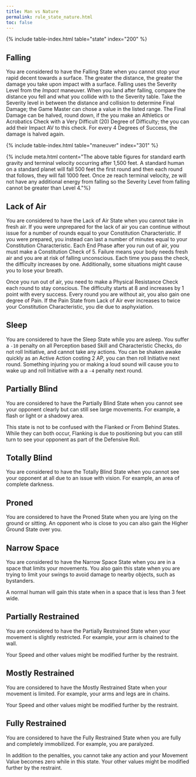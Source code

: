 ```yaml
---
title: Man vs Nature
permalink: rule_state_nature.html
toc: false
---
```


{% include table-index.html table="state" index="200" %}

## Falling
You are considered to have the Falling State when you cannot stop your rapid decent towards a surface. The greater the distance, the greater the damage you take upon impact with a surface. Falling uses the Severity Level from the _Impact_ maneuver. When you land after falling, compare the distance you fell and what you collide with to the Severity table. Take the Severity level in between the distance and collision to determine Final Damage; the Game Master can chose a value in the listed range. The Final Damage can be halved, round down, if the you make an Athletics or Acrobatics Check with a Very Difficult (20) Degree of Difficulty; the you can add their Impact AV to this check. For every 4 Degrees of Success, the damage is halved again.

{% include table-index.html table="maneuver" index="301" %}

{% include meta.html content="The above table figures for standard earth gravity and terminal velocity occurring after 1,500 feet. A standard human on a standard planet will fall 500 feet the first round and then each round that follows, they will fall 1000 feet. Once ze reach terminal velocity, ze will not have any additional energy from falling so the Severity Level from falling cannot be greater than Level 4."%}

## Lack of Air
You are considered to have the Lack of Air State when you cannot take in fresh air. If you were unprepared for the lack of air you can continue without issue for a number of rounds equal to your Constitution Characteristic. If you were prepared, you instead can last a number of minutes equal to your Constitution Characteristic. Each End Phase after you run out of air, you must make a Constitution Check of 5. Failure means your body needs fresh air and you are at risk of falling unconscious. Each time you pass the check, the difficulty increases by one. Additionally, some situations might cause you to lose your breath.

Once you run out of air, you need to make a Physical Resistance Check each round to stay conscious. The difficulty starts at 8 and increases by 1 point with every success. Every round you are without air, you also gain one degree of Pain. If the Pain State from Lack of Air ever increases to twice your Constitution Characteristic, you die due to asphyxiation. 

## Sleep
You are considered to have the Sleep State while you are asleep. You suffer a `-10` penalty on all Perception based Skill and Characteristic Checks, do not roll Initiative, and cannot take any actions. You can be shaken awake quickly as an Active Action costing 2 AP, you can then roll Initiative next round. Something injuring you or making a loud sound will cause you to wake up and roll Initiative with a a `-4` penalty next round.

## Partially Blind
You are considered to have the Partially Blind State when you cannot see your opponent clearly but can still see large movements. For example, a flash or light or a shadowy area.

This state is not to be confused with the Flanked or From Behind States. While they can both occur, Flanking is due to positioning but you can still turn to see your opponent as part of the Defensive Roll.

## Totally Blind
You are considered to have the Totally Blind State when you cannot see your opponent at all due to an issue with vision. For example, an area of complete darkness.

## Proned
You are considered to have the Proned State when you are lying on the ground or sitting. An opponent who is close to you can also gain the Higher Ground State over you.

## Narrow Space
You are considered to have the Narrow Space State when you are in a space that limits your movements. You also gain this state when you are trying to limit your swings to avoid damage to nearby objects, such as bystanders.

A normal human will gain this state when in a space that is less than 3 feet wide.

## Partially Restrained
You are considered to have the Partially Restrained State when your movement is slightly restricted. For example, your arm is chained to the wall.

Your Speed and other values might be modified further by the restraint.

## Mostly Restrained
You are considered to have the Mostly Restrained State when your movement is limited. For example, your arms and legs are in chains.

Your Speed and other values might be modified further by the restraint.

## Fully Restrained
You are considered to have the Fully Restrained State when you are fully and completely immobilized. For example, you are paralyzed.

In addition to the penalties, you cannot take any action and your Movement Value becomes zero while in this state. Your other values might be modified further by the restraint.